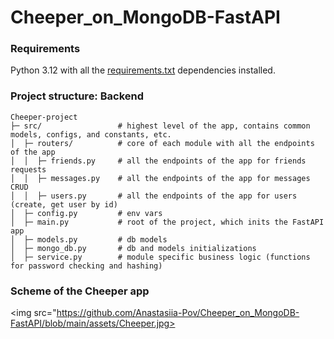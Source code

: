 # Cheeper_on_MongoDB-FastAPI

### Requirements
Python 3.12 with all the [requirements.txt](https://github.com/Anastasiia-Pov/Cheeper_on_MongoDB-FastAPI/blob/main/requirements.txt) dependencies installed.


### Project structure: Backend

```
Cheeper-project
├─ src/                 # highest level of the app, contains common models, configs, and constants, etc.
│  ├─ routers/          # core of each module with all the endpoints of the app
│  │  ├─ friends.py     # all the endpoints of the app for friends requests
│  │  ├─ messages.py    # all the endpoints of the app for messages CRUD
│  │  ├─ users.py       # all the endpoints of the app for users (create, get user by id)
│  ├─ config.py         # env vars
│  ├─ main.py           # root of the project, which inits the FastAPI app
│  ├─ models.py         # db models
│  ├─ mongo_db.py       # db and models initializations
│  ├─ service.py        # module specific business logic (functions for password checking and hashing)
```


### Scheme of the Cheeper app

<img src="https://github.com/Anastasiia-Pov/Cheeper_on_MongoDB-FastAPI/blob/main/assets/Cheeper.jpg>